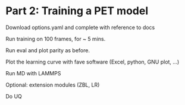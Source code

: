 # Part 2: Training a PET model


Download options.yaml and complete with reference to docs


Run training on 100 frames, for ~ 5 mins.

Run eval and plot parity as before.

Plot the learning curve with fave software (Excel, python, GNU plot, ...)

Run MD with LAMMPS

Optional: extension modules (ZBL, LR)

Do UQ 